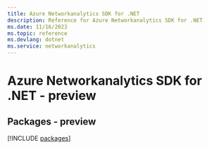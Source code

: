 ```yaml
---
title: Azure Networkanalytics SDK for .NET
description: Reference for Azure Networkanalytics SDK for .NET
ms.date: 11/16/2023
ms.topic: reference
ms.devlang: dotnet
ms.service: networkanalytics
---
```

# Azure Networkanalytics SDK for .NET - preview
## Packages - preview
[!INCLUDE [packages](networkanalytics-index.md)]